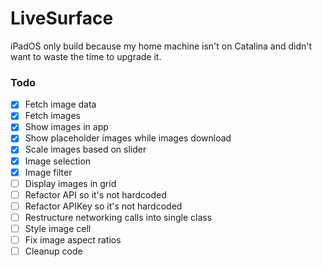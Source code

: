 # LiveSurface

iPadOS only build because my home machine isn't on Catalina and didn't want to waste the time to upgrade it.

### Todo

- [X] Fetch image data
- [X] Fetch images
- [X] Show images in app
- [X] Show placeholder images while images download
- [X] Scale images based on slider
- [X] Image selection
- [X] Image filter
- [ ] Display images in grid
- [ ] Refactor API so it's not hardcoded
- [ ] Refactor APIKey so it's not hardcoded
- [ ] Restructure networking calls into single class
- [ ] Style image cell
- [ ] Fix image aspect ratios
- [ ] Cleanup code